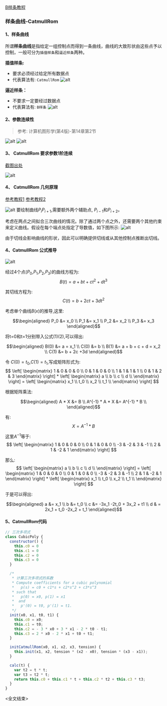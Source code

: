 [B样条教程](https://www.cnblogs.com/WhyEngine/p/4020380.html)

### 样条曲线-CatmullRom

#### 1、样条曲线

所谓**样条曲线**是指给定一组控制点而得到一条曲线，曲线的大致形状由这些点予以控制，一般可分为`插值样条`和`逼近样条`两种。

**插值样条:**

- 要求必须经过给定所有数据点
- 代表算法有: `CatmullRom`
![alt](002.png)

**逼近样条：**

- 不要求一定要经过数据点
- 代表算法有: `B样条`
![alt](001.png)

#### 2、参数连续性

> 参考: 计算机图形学(第4版)-第14章第2节

![alt](003.png)
![alt](004.png)

#### 3、 CatmullRom 要求参数1阶连续

[截图出处](https://wenku.baidu.com/view/bb7f8ff4910ef12d2bf9e70d.html)

![alt](005.png)

#### 4、 CatmullRom 几何原理

[参考教程1](http://algorithmist.net/docs/catmullrom.pdf)
[参考教程2](https://www.lucidarme.me/catmull-rom-splines/#)

![alt](007.png)
要绘制曲线$P_iP_{i+1}$,需要额外两个辅助点, $P_{i-1}$和$P_{i+2}$。

考虑在两点之间拟合三次曲线的情况。除了通过两个点之外，还需要两个其他约束来定义曲线。假设在每个端点处指定了导数值，如下图所示:
![alt](011.png)

由于切线会影响曲线的形状，因此可以明确提供切线或从其他控制点推断出切线。

#### 4、CatmullRom 公式推导

![alt](006.gif)

经过4个点($P_0$,$P_1$,$P_2$,$P_3$)的曲线方程为:
$$
B(t) = a + b t + c t^2 + d t^3 \tag{1}
$$

其切线方程为:
$$
C(t) = b + 2ct + 3 d t^2 \tag{2}
$$

考虑单个曲线$B(x)$的推导,这里:

~~~math
\begin{aligned}

P_0 &= x_0 \\
P_1 &= x_1 \\
P_2 &= x_2 \\
P_3 &= x_3
\end{aligned}
~~~

将t=0和t=1分别带入公式(1)(2),可以得出:

~~~math
\begin{aligned}

B(0) &= a = x_1 \\
C(0) &= b \\
B(1) &= a + b + c + d = x_2 \\
C(1) &= b + 2c +3d

\end{aligned}
~~~

令 $C(0)=t_0$,$C(1)=t_1$,写成矩阵形式为:
$$
\left[
  \begin{matrix}
  1 & 0 & 0 & 0  \\
  0 & 1 & 0 & 0  \\
  1 & 1 & 1 & 1  \\
  0 & 1 & 2 & 3
  \end{matrix}
\right]
*
\left[
  \begin{matrix}
  a \\
  b \\
  c \\
  d \\
  \end{matrix}
\right]
= \left[
  \begin{matrix}
  x_1 \\
  t_0 \\
  x_2 \\
  t_1 \\
  \end{matrix}
\right]
$$

根据矩阵乘法:

~~~math
\begin{aligned}

A * X &= B   \\
A^{-1} * A * X &= A^{-1} * B \\
\end{aligned}
~~~

有:
$$
X = A^{-1}*B
$$

这里$A^{-1}$等于:
$$
\left[
  \begin{matrix}
  1 & 0 & 0 & 0  \\
  0 & 1 & 0 & 0  \\
  -3 & -2 & 3 & -1  \\
  2 & 1 & -2 & 1
  \end{matrix}
\right]
$$

那么:
$$
\left[
  \begin{matrix}
  a \\
  b \\
  c \\
  d \\
  \end{matrix}
\right]
= \left[
  \begin{matrix}
  1 & 0 & 0 & 0  \\
  0 & 1 & 0 & 0  \\
  -3 & -2 & 3 & -1  \\
  2 & 1 & -2 & 1
  \end{matrix}
\right]
*
\left[
  \begin{matrix}
  x_1 \\
  t_0 \\
  x_2 \\
  t_1 \\
  \end{matrix}
\right]
$$

于是可以得出:
~~~math
\begin{aligned}

a &= x_1 \\
b &= t_0 \\
c &= -3x_1 -2t_0 + 3x_2 + t1 \\
d & = 2x_1 + t_0 -2x_2 + t_1

\end{aligned}
~~~

#### 5、CatmullRom代码

```js
// 三次多项式
class CubicPoly {
  constructor() {
    this.c0 = 0
    this.c1 = 0
    this.c2 = 0
    this.c3 = 0
  }

  /*
   * 计算三次多项式的系数
   * Compute coefficients for a cubic polynomial
   *   p(s) = c0 + c1*s + c2*s^2 + c3*s^3
   * such that
   *   p(0) = x0, p(1) = x1
   *  and
   *   p'(0) = t0, p'(1) = t1.
   */
  init(x0, x1, t0, t1) {
    this.c0 = x0;
    this.c1 = t0;
    this.c2 = - 3 * x0 + 3 * x1 - 2 * t0 - t1;
    this.c3 = 2 * x0 - 2 * x1 + t0 + t1;
  }

  initCatmullRom(x0, x1, x2, x3, tension) {
    this.init(x1, x2, tension * (x2 - x0), tension * (x3 - x1));
  }

  calc(t) {
    var t2 = t * t;
    var t3 = t2 * t;
    return this.c0 + this.c1 * t + this.c2 * t2 + this.c3 * t3;
  }
}

```
<全文结束>
